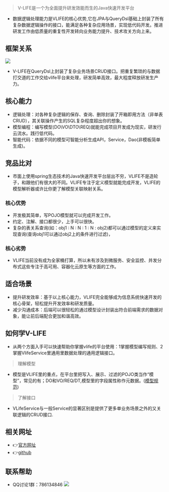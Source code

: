 

> V-LIFE是一个为全面提升研发效能而生的Java快速开发平台

*  数据逻辑处理能力是VLIFE的核心优势,它在JPA与QueryDsl基础上封装了所有复杂数据逻辑操作的接口，能满足各种复杂应用场景，实现低代码开发。推进研发工作由低质量的重复性开发转向业务能力提升、技术攻关方向上来。

##  框架关系
![](../../static/img/relation.png)
* V-LIFE在QueryDsl上封装了复杂业务场景CRUD接口。把重复繁琐的与数据打交道的工作交给vlife平台来处理，研发简单高效，最大程度释放研发生产力。

## 核心能力
- 逻辑处理：对各种复杂逻辑的保存、查询、删除封装了开箱即用方法（非单表CRUD），其关联操作产生的SQL复杂程度超出你的想象。
- 模型编程：编写模型(DO\VO\DTO\REQ)就能完成项目开发成为现实，研发行云流水。践行低代码。
- 智能代码：依据不同的模型可智能分析生成API，Service，Dao(非模板简单生成)。
## 竞品比对
- 市面上使用spring生态技术的Java快速开发平台层出不穷，VLIFE不是造轮子，和跟他们有很大的不同。VLIFE专注于定义模型就能完成开发，VLIFE的模型解析器或许比你更了解模型关联映射关系。
### 核心优势
- 开发极其简单，写POJO模型就可以完成开发工作。
- 约定、注解、接口都很少，上手可以很快。
- 复杂的表关系查询(如：obj1 : N : N : 1 : N : obj2)都可以通过模型的定义来实现查询(查询obj1可以通过obj2上的条件进行过滤)，
### 核心劣势
- VLIFE当前没有成为全家桶打算，所以未有涉及到微服务、安全监控、并发分布式这些专注于高可用、容器化云原生等方面的工作。

## 适合场景
- 提升研发效率：基于以上核心能力，VLIFE完全能够成为信息系统快速开发的核心骨架，轻松提升开发效率和研发质量。
- 减少沟通成本：后端可以很轻松的通过模型设计封装出符合前端需求的数据对象，能让前后端配合更加和谐高效。

## 如何学V-LIFE
- 从两个方面入手可以快速帮助你掌握vlife的平台使用：1掌握模型编写规则、2掌握VlifeService里通用里数据处理的通用逻辑接口。

> 理解模型

- 模型是VLIFE里的重点，在平台里把写入、展示、过滤的POJO类当作“模型”，常见的有；DO和VO/REQ/DT,模型里的字段属性称作元数据。([模型规范](/guide/annotation))

> 了解接口

-  VLifeService与一般Service的显著区别是提供了更多单业务场景之外的又关联逻辑的CRUD接口.

## 相关网址
- 👉[官方网址](http://wwwlike.cn)
- 👉[github](https://github.com/wwwlike/vlife)
<!-- - 👉[gitee](https://gitee.wwwlike/vlife) -->

## 联系帮助
- QQ讨论1群：786134846
 ![](../../static/img/qq_qun_786134846.png)
